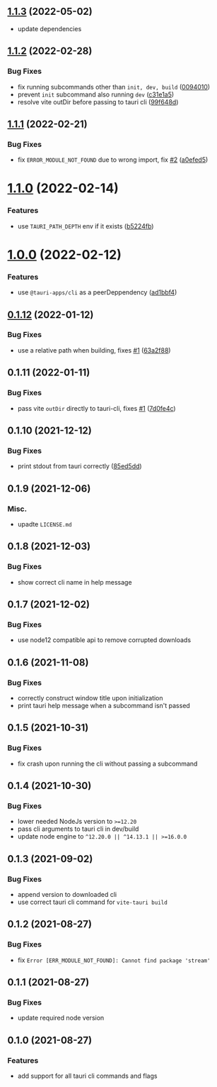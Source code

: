 ## [1.1.3](https://github.com/amrbashir/vite-plugin-tauri/compare/v1.1.2...v1.1.3) (2022-05-02)

* update dependencies


## [1.1.2](https://github.com/amrbashir/vite-plugin-tauri/compare/v1.1.1...v1.1.2) (2022-02-28)


### Bug Fixes

* fix running subcommands other than `init, dev, build` ([0094010](https://github.com/amrbashir/vite-plugin-tauri/commit/009401058c1df2b7ae1e4e2e1a28aacc5310f080))
* prevent `init` subcommand also running `dev` ([c31e1a5](https://github.com/amrbashir/vite-plugin-tauri/commit/c31e1a5982af841ca17da9f94b160518b6fc7e0d))
* resolve vite outDir before passing to tauri cli ([99f648d](https://github.com/amrbashir/vite-plugin-tauri/commit/99f648d3005b5c5e805aacdd3e0f98649a3261d2))



## [1.1.1](https://github.com/amrbashir/vite-plugin-tauri/compare/v1.1.0...v1.1.1) (2022-02-21)


### Bug Fixes

* fix `ERROR_MODULE_NOT_FOUND` due to wrong import, fix [#2](https://github.com/amrbashir/vite-plugin-tauri/issues/2) ([a0efed5](https://github.com/amrbashir/vite-plugin-tauri/commit/a0efed5659ac5e0690d0dba5401295b7eb5c0f72))



# [1.1.0](https://github.com/amrbashir/vite-plugin-tauri/compare/v1.0.0...v1.1.0) (2022-02-14)


### Features

* use `TAURI_PATH_DEPTH` env if it exists ([b5224fb](https://github.com/amrbashir/vite-plugin-tauri/commit/b5224fb48b0d96f034f8a13d5829e7c307ae2bf4))



# [1.0.0](https://github.com/amrbashir/vite-plugin-tauri/compare/v0.1.12...v1.0.0) (2022-02-12)


### Features

* use `@tauri-apps/cli` as a peerDeppendency ([ad1bbf4](https://github.com/amrbashir/vite-plugin-tauri/commit/ad1bbf47bf8c2f9b15bf51c09c16d05b7471013c))



## [0.1.12](https://github.com/amrbashir/vite-plugin-tauri/compare/v0.1.11...v0.1.12) (2022-01-12)


### Bug Fixes

* use a relative path when building, fixes [#1](https://github.com/amrbashir/vite-plugin-tauri/issues/1) ([63a2f88](https://github.com/amrbashir/vite-plugin-tauri/commit/63a2f88b985513c919b6cdf464d8bbfa33d420cd))



## 0.1.11 (2022-01-11)


### Bug Fixes

* pass vite `outDir` directly to tauri-cli, fixes [#1](https://github.com/amrbashir/vite-plugin-tauri/issues/1) ([7d0fe4c](https://github.com/amrbashir/vite-plugin-tauri/commit/7d0fe4c1c2923919beb8236eac78b920ffab0ce5))



## 0.1.10 (2021-12-12)


### Bug Fixes

* print stdout from tauri correctly ([85ed5dd](https://github.com/amrbashir/vite-plugin-tauri/commit/85ed5dd17777521aab718e6f1923c751055ff69a))



## 0.1.9 (2021-12-06)


### Misc.
* upadte `LICENSE.md`


## 0.1.8 (2021-12-03)


### Bug Fixes

* show correct cli name in help message


## 0.1.7 (2021-12-02)


### Bug Fixes

* use node12 compatible api to remove corrupted downloads


## 0.1.6 (2021-11-08)


### Bug Fixes

* correctly construct window title upon initialization
* print tauri help message when a subcommand isn't passed


## 0.1.5 (2021-10-31)


### Bug Fixes

* fix crash upon running the cli without passing a subcommand

## 0.1.4 (2021-10-30)


### Bug Fixes

* lower needed NodeJs version to `>=12.20`
* pass cli arguments to tauri cli in dev/build
* update node engine to `^12.20.0 || ^14.13.1 || >=16.0.0`


## 0.1.3 (2021-09-02)


### Bug Fixes

* append version to downloaded cli
* use correct tauri cli command for `vite-tauri build`


## 0.1.2 (2021-08-27)


### Bug Fixes

* fix `Error [ERR_MODULE_NOT_FOUND]: Cannot find package 'stream'`


## 0.1.1 (2021-08-27)


### Bug Fixes

* update required node version


## 0.1.0 (2021-08-27)


### Features

* add support for all tauri cli commands and flags



